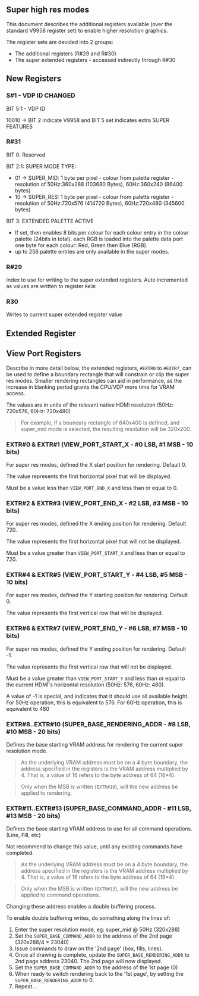 
## Super high res modes

This document describes the additional registers available (over the standard V9958 register set) to enable higher resolution graphics.

The register sets are devided into 2 groups:

* The additional registers (R#29 and R#30)
* The super extended registers - accessed indirectly through R#30

## New Registers

### S#1 - VDP ID CHANGED

BIT 5:1 - VDP ID

  10010 -> BIT 2 indicate V9958 and BIT 5 set indicates extra SUPER FEATURES

### R#31

BIT 0: Reserved

BIT 2:1: SUPER MODE TYPE:
* 01 -> SUPER_MID:   1 byte per pixel - colour from palette register - resolution of 50Hz:360x288 (103680 Bytes), 60Hz:360x240 (86400 bytes)
* 10 -> SUPER_RES:   1 byte per pixel - colour from palette register - resolution of 50Hz:720x576 (414720 Bytes), 60Hz:720x480 (345600 bytes)

BIT 3: EXTENDED PALETTE ACTIVE
* If set, then enables 8 bits per colour for each colour entry in the colour palette (24bits in total).
 each RGB is loaded into the palette data port one byte for each colour: Red, Green then Blue (RGB).
* up to 256 palette entries are only available in the super modes.

### R#29

Index to use for writing to the super extended registers.  Auto incremented as values are written to register `R#30`

### R30

Writes to current super extended register value

## Extended Register

## View Port Registers

Describe in more detail below, the extended registers, `#EXTR0` to `#EXTR7`, can be used to define a boundary
rectangle that will constrain or clip the super res modes.  Smaller rendering rectangles can aid in performance,
as the increase in blanking period grants the CPU/VDP more time for VRAM access.

The values are in units of the relevant native HDMI resolution (50Hz: 720x576, 60Hz: 720x480)

> For example, if a boundary rectangle of 640x400 is defined, and super_mid mode is selected, the resulting resolution will be 320x200.

### EXTR#0 & EXTR#1 (VIEW_PORT_START_X - #0 LSB, #1 MSB - 10 bits)

For super res modes, defined the X start position for rendering.  Default 0.

The value represents the first horizontal pixel that will be displayed.

Must be a value less than `VIEW_PORT_END_X` and less than or equal to 0.

### EXTR#2 & EXTR#3 (VIEW_PORT_END_X - #2 LSB, #3 MSB - 10 bits)

For super res modes, defined the X ending position for rendering.  Default 720.

The value represents the first horizontal pixel that will not be displayed.

Must be a value greater than `VIEW_PORT_START_X` and less than or equal to 720.

### EXTR#4 & EXTR#5 (VIEW_PORT_START_Y - #4 LSB, #5 MSB - 10 bits)

For super res modes, defined the Y starting position for rendering.  Default 0.

The value represents the first vertical row that will be displayed.

### EXTR#6 & EXTR#7 (VIEW_PORT_END_Y - #6 LSB, #7 MSB - 10 bits)

For super res modes, defined the Y ending position for rendering.  Default -1.

The value represents the first vertical row that will not be displayed.

Must be a value greater than `VIEW_PORT_START_Y` and less than or equal to the current HDMI's horizontal resolution (50Hz: 576, 60Hz: 480).

A value of -1 is special, and indicates that it should use all available height. For 50Hz operation, this is equivalent to 576. For 60Hz operation, this is equivalent to 480

### EXTR#8..EXTR#10 (SUPER_BASE_RENDERING_ADDR - #8 LSB, #10 MSB - 20 bits)

Defines the base starting VRAM address for rendering the current super resolution mode.

> As the underlying VRAM address must be on a 4 byte boundary, the address specified in the registers is the VRAM address multiplied by 4. That is, a value of 16 refers to the byte address of 64 (16*4).

> Only when the MSB is written (`EXTR#10`), will the new address be applied to rendering.

### EXTR#11..EXTR#13 (SUPER_BASE_COMMAND_ADDR - #11 LSB, #13 MSB - 20 bits)

Defines the base starting VRAM address to use for all command operations. (Line, Fill, etc)

Not recommend to change this value, until any existing commands have completed.

> As the underlying VRAM address must be on a 4 byte boundary, the address specified in the registers is the VRAM address multiplied by 4. That is, a value of 16 refers to the byte address of 64 (16*4).

> Only when the MSB is written (`EXTR#13`), will the new address be applied to command operations.

Changing these address enables a double buffering process.

To enable double buffering writes, do something along the lines of:

1. Enter the super resolution mode, eg: super_mid @ 50Hz (320x288)
2. Set the `SUPER_BASE_COMMAND_ADDR` to the address of the 2nd page (320x288/4 = 23040)
2. Issue commands to draw on the '2nd page' (box, fills, lines).
3. Once all drawing is complete, update the `SUPER_BASE_RENDERING_ADDR` to 2nd page address 23040.  The 2nd page will now displayed.
2. Set the `SUPER_BASE_COMMAND_ADDR` to the address of the 1st page (0)
5. When ready to switch rendering back to the '1st page', by setting the `SUPER_BASE_RENDERING_ADDR` to 0.
6. Repeat...
